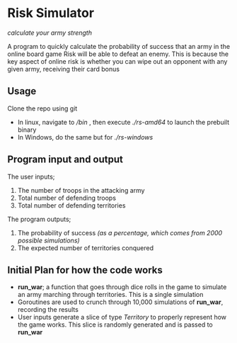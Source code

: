 # Risk Simulator

*calculate your army strength*

A program to quickly calculate the probability of success that an army in the
online board game Risk will be able to defeat an enemy. This is because the
key aspect of online risk is whether you can wipe out an opponent with any
given army, receiving their card bonus

## Usage

Clone the repo using git

- In linux, navigate to */bin* , then execute *./rs-amd64* to launch the
prebuilt binary
- In Windows, do the same but for *./rs-windows*

## Program input and output

The user inputs;
1. The number of troops in the attacking army
2. Total number of defending troops
3. Total number of defending territories

The program outputs;
1. The probability of success *(as a percentage, which comes 
from 2000 possible simulations)*
2. The expected number of territories conquered

## Initial Plan for how the code works

- **run_war**; a function that goes through dice rolls in the
game to simulate an army marching through territories. This is a single
simulation
- Goroutines are used to crunch through 10,000 simulations of **run_war**,
recording the results
- User inputs generate a slice of type *Territory* to properly represent
how the game works. This slice is randomly generated and is passed to **run_war** 

